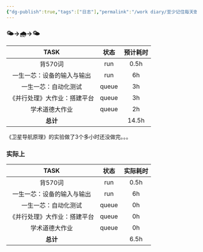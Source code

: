 ```yaml
---
{"dg-publish":true,"tags":["日志"],"permalink":"/work diary/至少记住每天做了什么/2024-05-30：周四/","dgPassFrontmatter":true}
---
```


### 🌤->🌧->🌤

|      TASK      |  状态   | 预计耗时  |
| :------------: | :---: | :---: |
|     背570词      |  run  | 0.5h  |
| 一生一芯：设备的输入与输出  |  run  |  6h   |
|   一生一芯：自动化测试   | queue |  3h   |
| 《并行处理》大作业：搭建平台 | queue |  3h   |
|    学术道德大作业     | queue |  2h   |
|     **总计**     |       | 14.5h |
《卫星导航原理》的实验做了3个多小时还没做完。。。
### 实际上
|      TASK      |  状态   | 实际耗时 |
| :------------: | :---: | :--: |
|     背570词      |  run  | 0.5h |
| 一生一芯：设备的输入与输出  |  run  |  6h  |
|   一生一芯：自动化测试   | queue |  0h  |
| 《并行处理》大作业：搭建平台 | queue |  0h  |
|    学术道德大作业     | queue |  0h  |
|     **总计**     |       | 6.5h |
